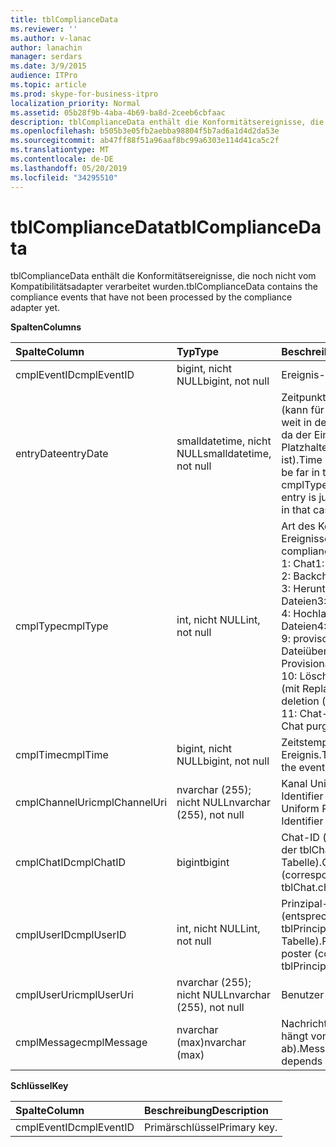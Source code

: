 ```yaml
---
title: tblComplianceData
ms.reviewer: ''
ms.author: v-lanac
author: lanachin
manager: serdars
ms.date: 3/9/2015
audience: ITPro
ms.topic: article
ms.prod: skype-for-business-itpro
localization_priority: Normal
ms.assetid: 05b28f9b-4aba-4b69-ba8d-2ceeb6cbfaac
description: tblComplianceData enthält die Konformitätsereignisse, die noch nicht vom Kompatibilitätsadapter verarbeitet wurden.
ms.openlocfilehash: b505b3e05fb2aebba98804f5b7ad6a1d4d2da53e
ms.sourcegitcommit: ab47ff88f51a96aaf8bc99a6303e114d41ca5c2f
ms.translationtype: MT
ms.contentlocale: de-DE
ms.lasthandoff: 05/20/2019
ms.locfileid: "34295510"
---
```

# <a name="tblcompliancedata"></a><span data-ttu-id="ced08-103">tblComplianceData</span><span class="sxs-lookup"><span data-stu-id="ced08-103">tblComplianceData</span></span>
 
<span data-ttu-id="ced08-104">tblComplianceData enthält die Konformitätsereignisse, die noch nicht vom Kompatibilitätsadapter verarbeitet wurden.</span><span class="sxs-lookup"><span data-stu-id="ced08-104">tblComplianceData contains the compliance events that have not been processed by the compliance adapter yet.</span></span>
  
<span data-ttu-id="ced08-105">**Spalten**</span><span class="sxs-lookup"><span data-stu-id="ced08-105">**Columns**</span></span>

|<span data-ttu-id="ced08-106">**Spalte**</span><span class="sxs-lookup"><span data-stu-id="ced08-106">**Column**</span></span>|<span data-ttu-id="ced08-107">**Typ**</span><span class="sxs-lookup"><span data-stu-id="ced08-107">**Type**</span></span>|<span data-ttu-id="ced08-108">**Beschreibung**</span><span class="sxs-lookup"><span data-stu-id="ced08-108">**Description**</span></span>|
|:-----|:-----|:-----|
|<span data-ttu-id="ced08-109">cmplEventID</span><span class="sxs-lookup"><span data-stu-id="ced08-109">cmplEventID</span></span>  <br/> |<span data-ttu-id="ced08-110">bigint, nicht NULL</span><span class="sxs-lookup"><span data-stu-id="ced08-110">bigint, not null</span></span>  <br/> |<span data-ttu-id="ced08-111">Ereignis-ID.</span><span class="sxs-lookup"><span data-stu-id="ced08-111">Event ID.</span></span>  <br/> |
|<span data-ttu-id="ced08-112">entryDate</span><span class="sxs-lookup"><span data-stu-id="ced08-112">entryDate</span></span>  <br/> |<span data-ttu-id="ced08-113">smalldatetime, nicht NULL</span><span class="sxs-lookup"><span data-stu-id="ced08-113">smalldatetime, not null</span></span>  <br/> |<span data-ttu-id="ced08-114">Zeitpunkt der Einfügung (kann für cmplType = 9 weit in der Zukunft liegen, da der Eintrag nur ein Platzhalter in diesem Fall ist).</span><span class="sxs-lookup"><span data-stu-id="ced08-114">Time of insertion (may be far in the future for cmplType=9 because the entry is just a placeholder in that case).</span></span>  <br/> |
|<span data-ttu-id="ced08-115">cmplType</span><span class="sxs-lookup"><span data-stu-id="ced08-115">cmplType</span></span>  <br/> |<span data-ttu-id="ced08-116">int, nicht NULL</span><span class="sxs-lookup"><span data-stu-id="ced08-116">int, not null</span></span>  <br/> | <span data-ttu-id="ced08-117">Art des Konformitäts Ereignisses:</span><span class="sxs-lookup"><span data-stu-id="ced08-117">Type of compliance event:</span></span> <br/>  <span data-ttu-id="ced08-118">1: Chat</span><span class="sxs-lookup"><span data-stu-id="ced08-118">1: Chat</span></span> <br/>  <span data-ttu-id="ced08-119">2: Backchat</span><span class="sxs-lookup"><span data-stu-id="ced08-119">2: Backchat</span></span> <br/>  <span data-ttu-id="ced08-120">3: Herunterladen von Dateien</span><span class="sxs-lookup"><span data-stu-id="ced08-120">3: File download</span></span> <br/>  <span data-ttu-id="ced08-121">4: Hochladen von Dateien</span><span class="sxs-lookup"><span data-stu-id="ced08-121">4: File upload</span></span> <br/>  <span data-ttu-id="ced08-122">9: provisorische Dateiübertragung</span><span class="sxs-lookup"><span data-stu-id="ced08-122">9: Provisional file transfer</span></span> <br/>  <span data-ttu-id="ced08-123">10: Löschen des Chats (mit Replace)</span><span class="sxs-lookup"><span data-stu-id="ced08-123">10: Chat deletion (with replace)</span></span> <br/>  <span data-ttu-id="ced08-124">11: Chat-Bereinigung</span><span class="sxs-lookup"><span data-stu-id="ced08-124">11: Chat purging</span></span> <br/> |
|<span data-ttu-id="ced08-125">cmplTime</span><span class="sxs-lookup"><span data-stu-id="ced08-125">cmplTime</span></span>  <br/> |<span data-ttu-id="ced08-126">bigint, nicht NULL</span><span class="sxs-lookup"><span data-stu-id="ced08-126">bigint, not null</span></span>  <br/> |<span data-ttu-id="ced08-127">Zeitstempel für das Ereignis.</span><span class="sxs-lookup"><span data-stu-id="ced08-127">Time stamp for the event.</span></span>  <br/> |
|<span data-ttu-id="ced08-128">cmplChannelUri</span><span class="sxs-lookup"><span data-stu-id="ced08-128">cmplChannelUri</span></span>  <br/> |<span data-ttu-id="ced08-129">nvarchar (255); nicht NULL</span><span class="sxs-lookup"><span data-stu-id="ced08-129">nvarchar (255), not null</span></span>  <br/> |<span data-ttu-id="ced08-130">Kanal Uniform Resource Identifier (URI).</span><span class="sxs-lookup"><span data-stu-id="ced08-130">Channel Uniform Resource Identifier (URI).</span></span>  <br/> |
|<span data-ttu-id="ced08-131">cmplChatID</span><span class="sxs-lookup"><span data-stu-id="ced08-131">cmplChatID</span></span>  <br/> |<span data-ttu-id="ced08-132">bigint</span><span class="sxs-lookup"><span data-stu-id="ced08-132">bigint</span></span>  <br/> |<span data-ttu-id="ced08-133">Chat-ID (entsprechend der tblChat. Chat-Tabelle).</span><span class="sxs-lookup"><span data-stu-id="ced08-133">Chat ID (corresponding to tblChat.chatId table).</span></span>  <br/> |
|<span data-ttu-id="ced08-134">cmplUserID</span><span class="sxs-lookup"><span data-stu-id="ced08-134">cmplUserID</span></span>  <br/> |<span data-ttu-id="ced08-135">int, nicht NULL</span><span class="sxs-lookup"><span data-stu-id="ced08-135">int, not null</span></span>  <br/> |<span data-ttu-id="ced08-136">Prinzipal-ID des Plakats (entsprechend der tblPrincipal. prinID-Tabelle).</span><span class="sxs-lookup"><span data-stu-id="ced08-136">Principal ID of the poster (corresponding to tblPrincipal.prinID table).</span></span>  <br/> |
|<span data-ttu-id="ced08-137">cmplUserUri</span><span class="sxs-lookup"><span data-stu-id="ced08-137">cmplUserUri</span></span>  <br/> |<span data-ttu-id="ced08-138">nvarchar (255); nicht NULL</span><span class="sxs-lookup"><span data-stu-id="ced08-138">nvarchar (255), not null</span></span>  <br/> |<span data-ttu-id="ced08-139">Benutzer-URI.</span><span class="sxs-lookup"><span data-stu-id="ced08-139">User URI.</span></span>  <br/> |
|<span data-ttu-id="ced08-140">cmplMessage</span><span class="sxs-lookup"><span data-stu-id="ced08-140">cmplMessage</span></span>  <br/> |<span data-ttu-id="ced08-141">nvarchar (max)</span><span class="sxs-lookup"><span data-stu-id="ced08-141">nvarchar (max)</span></span>  <br/> |<span data-ttu-id="ced08-142">Nachricht (Codierung hängt von cmplType ab).</span><span class="sxs-lookup"><span data-stu-id="ced08-142">Message (encoding depends on cmplType).</span></span>  <br/> |
   
<span data-ttu-id="ced08-143">**Schlüssel**</span><span class="sxs-lookup"><span data-stu-id="ced08-143">**Key**</span></span>

|<span data-ttu-id="ced08-144">**Spalte**</span><span class="sxs-lookup"><span data-stu-id="ced08-144">**Column**</span></span>|<span data-ttu-id="ced08-145">**Beschreibung**</span><span class="sxs-lookup"><span data-stu-id="ced08-145">**Description**</span></span>|
|:-----|:-----|
|<span data-ttu-id="ced08-146">cmplEventID</span><span class="sxs-lookup"><span data-stu-id="ced08-146">cmplEventID</span></span>  <br/> |<span data-ttu-id="ced08-147">Primärschlüssel</span><span class="sxs-lookup"><span data-stu-id="ced08-147">Primary key.</span></span>  <br/> |
   

